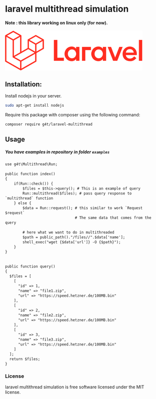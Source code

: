 # laravel multithread simulation
#### Note : this library working on linux only (for now).

<img src="https://github.com/hussein4alaa/laravel-multithread-simulation/blob/main/laravel.png?raw=true" width="450" />

## Installation:
Install nodejs in your server.
```sh
sudo apt-get install nodejs
```

Require this package with composer using the following command:
```sh
composer require g4t/laravel-multithread
```

## Usage
##### You have examples in repository in folder `examples`

```shell
use g4t\Multithread\Run;

public function index()
{
    if(Run::check()) {
        $files = $this->query(); # This is an example of query
        Run::multithread($files); # pass query response to `multithread` function
    } else {
        $data = Run::request(); # this similar to work `Request $request`
                                # The same data that comes from the query

        # here what we want to do in multithreaded
        $path = public_path()."/files//".$data['name'];
        shell_exec("wget {$data['url']} -O {$path}");
    }
}


public function query()
{
  $files = [
    [
      "id" => 1,
      "name" => "file1.zip",
      "url" => "https://speed.hetzner.de/100MB.bin"
    ],
    [
      "id" => 2,
      "name" => "file2.zip",
      "url" => "https://speed.hetzner.de/100MB.bin"
    ],
    [
      "id" => 3,
      "name" => "file3.zip",
      "url" => "https://speed.hetzner.de/100MB.bin"
    ]
  ];
  return $files;
}
```

### License

laravel multithread simulation is free software licensed under the MIT license.
